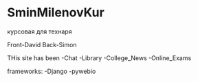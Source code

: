 # SminMilenovKur
курсовая для технаря

Front-David
Back-Simon

THis site has been 
  -Chat
  -Library
  -College_News
  -Online_Exams
  
 frameworks:
  -Django
  -pywebio
  
